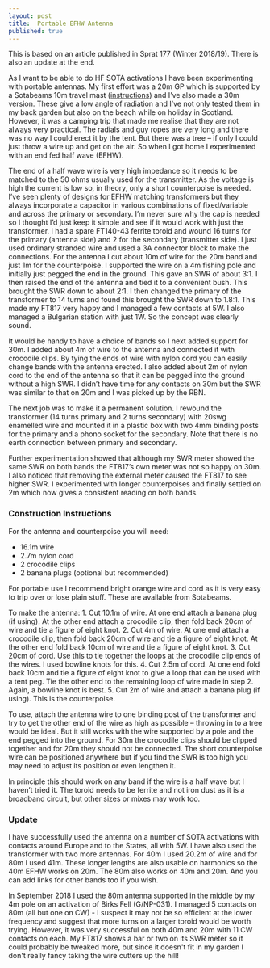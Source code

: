 ```yaml
---
layout: post
title:  Portable EFHW Antenna
published: true
---
```


This is based on an article published in Sprat 177 (Winter 2018/19). There is also an update at the end.


As I want to be able to do HF SOTA activations I have been experimenting with portable antennas. My first effort was a 20m GP which is 
supported by a Sotabeams 10m travel mast ([instructions](https://www.sotabeams.co.uk/content/20m%20GP%20Instructions.pdf)) and I’ve
also made a 30m version. These give a low angle of radiation and I’ve not only tested them in my back garden but also on the beach while
on holiday in Scotland. However, it was a camping trip that made me realise that they are not always very practical. The radials and guy
ropes are very long and there was no way I could erect it by the tent. But there was a tree – if only I could just throw a wire up and
get on the air. So when I got home I experimented with an end fed half wave (EFHW).

The end of a half wave wire is very high impedance so it needs to be matched to the 50 ohms usually used for the transmitter.
As the voltage is high the current is low so, in theory, only a short counterpoise is needed. I’ve seen plenty of designs for EFHW
matching transformers but they always incorporate a capacitor in various combinations of fixed/variable and across the primary or
secondary. I’m never sure why the cap is needed so I thought I’d just keep it simple and see if it would work with just the transformer.
I had a spare FT140-43 ferrite toroid and wound 16 turns for the primary (antenna side) and 2 for the secondary (transmitter side).
I just used ordinary stranded wire and used a 3A connector block to make the connections. For the antenna I cut about 10m of wire for
the 20m band and just 1m for the counterpoise. I supported the wire on a 4m fishing pole and initially just pegged the end in the ground.
This gave an SWR of about 3:1. I then raised the end of the antenna and tied it to a convenient bush. This brought the SWR down to about
2:1. I then changed the primary of the transformer to 14 turns and found this brought the SWR down to 1.8:1. This made my FT817 very
happy and I managed a few contacts at 5W. I also managed a Bulgarian station with just 1W. So the concept was clearly sound.

It would be handy to have a choice of bands so I next added support for 30m. I added  about 4m of wire to the antenna and connected it
with crocodile clips. By tying the ends of wire with nylon cord you can easily change bands with the antenna erected. I also added about
2m of nylon cord to the end of the antenna so that it can be pegged into the ground without a high SWR. I didn’t have time for any
contacts on 30m but the SWR was similar to that on 20m and I was picked up by the RBN.

The next job was to make it a permanent solution. I rewound the transformer (14 turns primary and 2 turns secondary) with 20swg enamelled
wire and mounted it in a plastic box with two 4mm binding posts for the primary and a phono socket for the secondary. Note that there is
no earth connection between primary and secondary.

Further experimentation showed that although my SWR meter showed the same SWR on both bands the FT817’s own meter was not so happy on 
30m. I also noticed that removing the external meter caused the FT817 to see higher SWR. I experimented with longer counterpoises and
finally settled on 2m which now gives a consistent reading on both bands.

### Construction Instructions

For the antenna and counterpoise you will need:
* 16.1m wire
* 2.7m nylon cord
* 2 crocodile clips
* 2 banana plugs (optional but recommended)

For portable use I recommend bright orange wire and cord as it is very easy to trip over or lose plain stuff. These are available from
Sotabeams.

To make the antenna:
    1. Cut 10.1m of wire. At one end attach a banana plug (if using). At the other end attach a crocodile clip, then fold back 20cm of
    wire and tie a figure of eight knot. 
    2. Cut 4m of wire. At one end attach a crocodile clip, then fold back 20cm of wire and tie a figure of eight knot. At the other end
    fold back 10cm of wire and tie a figure of eight knot.
    3. Cut 20cm of cord. Use this to tie together the loops at the crocodile clip ends of the wires. I used bowline knots for this.
    4. Cut 2.5m of cord. At one end fold back 10cm and tie a figure of eight knot to give a loop that can be used with a tent peg. 
    Tie the other end to the remaining loop of wire made in step 2. Again, a bowline knot is best.
    5. Cut 2m of wire and attach a banana plug (if using). This is the counterpoise.

To use, attach the antenna wire to one binding post of the transformer and try to get the other end of the wire as high as possible –
throwing in to a tree would be ideal. But it still works with the wire supported by a pole and the end pegged into the ground.
For 30m the crocodile clips should be clipped together and for 20m they should not be connected. The short counterpoise wire can be
positioned anywhere but if you find the SWR is too high you may need to adjust its position or even lengthen it.

In principle this should work on any band if the wire is a half wave but I haven’t tried it. The toroid needs to be ferrite and not
iron dust as it is a broadband circuit, but other sizes or mixes may work too.

### Update

 I have successfully used the antenna on a number of SOTA activations with contacts around Europe and to the States, all with 5W.
 I have also used the transformer with two more antennas. For 40m I used 20.2m of wire and for 80m I used 41m. These longer lengths
 are also usable on harmonics so the 40m EFHW works on 20m. The 80m also works on 40m and 20m. And you can add links for other bands too
 if you wish.

In September 2018 I used the 80m antenna supported in the middle by my 4m pole on an activation of Birks Fell (G/NP-031).
I managed 5 contacts on 80m (all but one
on CW) - I suspect it may not be so efficient at the lower frequency and suggest that more turns on a larger toroid would be worth 
trying. However, it was very successful on both 40m and 20m with 11 CW contacts on each. My FT817 shows a bar or two on its SWR meter
so it could probably be tweaked more, but since it doesn't fit in my garden I don't really fancy taking the wire cutters up the hill!
